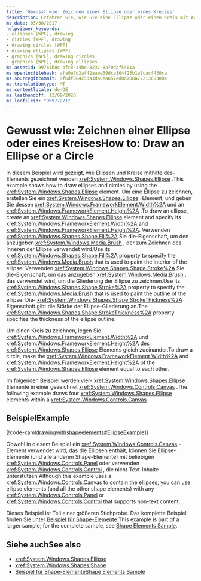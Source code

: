 ```yaml
---
title: 'Gewusst wie: Zeichnen einer Ellipse oder eines Kreises'
description: Erfahren Sie, wie Sie eine Ellipse oder einen Kreis mit Auswahlmöglichkeiten für die Gliederungs Stärke und innere Farbe in Windows Presentation Foundation (WPF) zeichnen.
ms.date: 03/30/2017
helpviewer_keywords:
- ellipses [WPF], drawing
- circles [WPF], drawing
- drawing circles [WPF]
- drawing ellipses [WPF]
- graphics [WPF], drawing circles
- graphics [WPF], drawing ellipses
ms.assetid: 99763b8c-bfc8-44be-8231-8a70daf5481a
ms.openlocfilehash: afa0e7d2af42aaee39dca164f23b1a1cacf430ca
ms.sourcegitcommit: 9f6df084c53a3da0ea657ed0d708a72213683084
ms.translationtype: MT
ms.contentlocale: de-DE
ms.lasthandoff: 12/09/2020
ms.locfileid: "96977271"
---
```

# <a name="how-to-draw-an-ellipse-or-a-circle"></a><span data-ttu-id="f625c-103">Gewusst wie: Zeichnen einer Ellipse oder eines Kreises</span><span class="sxs-lookup"><span data-stu-id="f625c-103">How to: Draw an Ellipse or a Circle</span></span>
<span data-ttu-id="f625c-104">In diesem Beispiel wird gezeigt, wie Ellipsen und Kreise mithilfe des-Elements gezeichnet werden <xref:System.Windows.Shapes.Ellipse> .</span><span class="sxs-lookup"><span data-stu-id="f625c-104">This example shows how to draw ellipses and circles by using the <xref:System.Windows.Shapes.Ellipse> element.</span></span> <span data-ttu-id="f625c-105">Um eine Ellipse zu zeichnen, erstellen Sie ein <xref:System.Windows.Shapes.Ellipse> -Element, und geben Sie dessen <xref:System.Windows.FrameworkElement.Width%2A> und an <xref:System.Windows.FrameworkElement.Height%2A> .</span><span class="sxs-lookup"><span data-stu-id="f625c-105">To draw an ellipse, create an <xref:System.Windows.Shapes.Ellipse> element and specify its <xref:System.Windows.FrameworkElement.Width%2A> and <xref:System.Windows.FrameworkElement.Height%2A>.</span></span> <span data-ttu-id="f625c-106">Verwenden <xref:System.Windows.Shapes.Shape.Fill%2A> Sie die-Eigenschaft, um den anzugeben <xref:System.Windows.Media.Brush> , der zum Zeichnen des Inneren der Ellipse verwendet wird.</span><span class="sxs-lookup"><span data-stu-id="f625c-106">Use its <xref:System.Windows.Shapes.Shape.Fill%2A> property to specify the <xref:System.Windows.Media.Brush> that is used to paint the interior of the ellipse.</span></span> <span data-ttu-id="f625c-107">Verwenden <xref:System.Windows.Shapes.Shape.Stroke%2A> Sie die-Eigenschaft, um das anzugeben <xref:System.Windows.Media.Brush> , das verwendet wird, um die Gliederung der Ellipse zu zeichnen.</span><span class="sxs-lookup"><span data-stu-id="f625c-107">Use its <xref:System.Windows.Shapes.Shape.Stroke%2A> property to specify the <xref:System.Windows.Media.Brush> that is used to paint the outline of the ellipse.</span></span> <span data-ttu-id="f625c-108">Die- <xref:System.Windows.Shapes.Shape.StrokeThickness%2A> Eigenschaft gibt die Stärke der Ellipse-Gliederung an.</span><span class="sxs-lookup"><span data-stu-id="f625c-108">The <xref:System.Windows.Shapes.Shape.StrokeThickness%2A> property specifies the thickness of the ellipse outline.</span></span>  
  
 <span data-ttu-id="f625c-109">Um einen Kreis zu zeichnen, legen Sie <xref:System.Windows.FrameworkElement.Width%2A> und <xref:System.Windows.FrameworkElement.Height%2A> des <xref:System.Windows.Shapes.Ellipse> Elements gleich zueinander.</span><span class="sxs-lookup"><span data-stu-id="f625c-109">To draw a circle, make the <xref:System.Windows.FrameworkElement.Width%2A> and <xref:System.Windows.FrameworkElement.Height%2A> of the <xref:System.Windows.Shapes.Ellipse> element equal to each other.</span></span>  
  
 <span data-ttu-id="f625c-110">Im folgenden Beispiel werden vier- <xref:System.Windows.Shapes.Ellipse> Elemente in einer gezeichnet <xref:System.Windows.Controls.Canvas> .</span><span class="sxs-lookup"><span data-stu-id="f625c-110">The following example draws four <xref:System.Windows.Shapes.Ellipse> elements within a <xref:System.Windows.Controls.Canvas>.</span></span>  
  
## <a name="example"></a><span data-ttu-id="f625c-111">Beispiel</span><span class="sxs-lookup"><span data-stu-id="f625c-111">Example</span></span>  
 [!code-xaml[drawingwithshapeelements#EllipseExample1](~/samples/snippets/csharp/VS_Snippets_Wpf/DrawingWithShapeElements/CS/ellipseexample.xaml#ellipseexample1)]  
  
 <span data-ttu-id="f625c-112">Obwohl in diesem Beispiel ein <xref:System.Windows.Controls.Canvas> -Element verwendet wird, das die Ellipsen enthält, können Sie Ellipse-Elemente (und alle anderen Shape-Elemente) mit beliebigen <xref:System.Windows.Controls.Panel> oder verwenden <xref:System.Windows.Controls.Control> , die nicht-Text-Inhalte unterstützen.</span><span class="sxs-lookup"><span data-stu-id="f625c-112">Although this example uses a <xref:System.Windows.Controls.Canvas> to contain the ellipses, you can use ellipse elements (and all the other shape elements) with any <xref:System.Windows.Controls.Panel> or <xref:System.Windows.Controls.Control> that supports non-text content.</span></span>  
  
 <span data-ttu-id="f625c-113">Dieses Beispiel ist Teil einer größeren Stichprobe. Das komplette Beispiel finden Sie unter [Beispiel für Shape-Elemente](https://github.com/Microsoft/WPF-Samples/tree/master/Graphics/ShapeElements).</span><span class="sxs-lookup"><span data-stu-id="f625c-113">This example is part of a larger sample; for the complete sample, see [Shape Elements Sample](https://github.com/Microsoft/WPF-Samples/tree/master/Graphics/ShapeElements).</span></span>  
  
## <a name="see-also"></a><span data-ttu-id="f625c-114">Siehe auch</span><span class="sxs-lookup"><span data-stu-id="f625c-114">See also</span></span>

- <xref:System.Windows.Shapes.Ellipse>
- <xref:System.Windows.Shapes.Shape>
- [<span data-ttu-id="f625c-115">Beispiel für Shape-Elemente</span><span class="sxs-lookup"><span data-stu-id="f625c-115">Shape Elements Sample</span></span>](https://github.com/Microsoft/WPF-Samples/tree/master/Graphics/ShapeElements)
